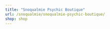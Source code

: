```yaml
---
title: "Snoqualmie Psychic Boutique"
url: /snoqualmie/snoqualmie-psychic-boutique/
shop: shop
---
```

